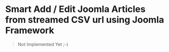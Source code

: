 # Smart Add / Edit Joomla Articles from streamed CSV url using Joomla Framework

> Not Implemented Yet ;-)
